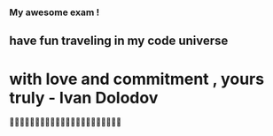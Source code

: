 ### My awesome exam ! 

## have fun traveling in my code universe 

# with love and commitment , yours truly - Ivan Dolodov 

🎸🎸🎸🎸🎸🎸🎸🎸🎸🎸🎸🎸🎸🎸🎸🎸🎸🎸🎸🎸🎸🎸
